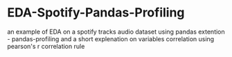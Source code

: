 # EDA-Spotify-Pandas-Profiling
an example of EDA on a spotify tracks audio dataset using pandas extention - pandas-profiling and a short explenation on variables correlation using pearson's r correlation rule
